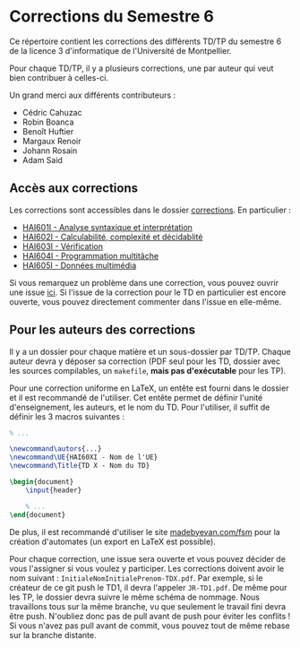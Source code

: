 # Corrections du Semestre 6
Ce répertoire contient les corrections des différents TD/TP du semestre 6 de la licence 3 d'informatique de l'Université de Montpellier.

Pour chaque TD/TP, il y a plusieurs corrections, une par auteur qui veut bien contribuer à celles-ci.

Un grand merci aux différents contributeurs :
* Cédric Cahuzac
* Robin Boanca
* Benoît Huftier
* Margaux Renoir
* Johann Rosain
* Adam Said
## Accès aux corrections
Les corrections sont accessibles dans le dossier [corrections](corrections/). En particulier :
* [HAI601I - Analyse syntaxique et interprétation](corrections/HAI601I)
* [HAI602I - Calculabilité, complexité et décidablité](corrections/HAI602I)
* [HAI603I - Vérification](corrections/HAI603I)
* [HAI604I - Programmation multitâche](corrections/HAI604I)
* [HAI605I - Données multimédia](corrections/HAI605I)

Si vous remarquez un problème dans une correction, vous pouvez ouvrir une issue [ici](https://github.com/Welzin/Corrections-S6/issues/). Si l'issue de la correction pour le TD en particulier est encore ouverte, vous pouvez directement commenter dans l'issue en elle-même.

## Pour les auteurs des corrections

Il y a un dossier pour chaque matière et un sous-dossier par TD/TP. Chaque auteur devra y déposer sa correction (PDF seul pour les TD, dossier avec les sources compilables, un `makefile`, **mais pas d'exécutable** pour les TP).

Pour une correction uniforme en LaTeX, un entête est fourni dans le dossier et il est recommandé de l'utiliser. Cet entête permet de définir l'unité d'enseignement, les auteurs, et le nom du TD. Pour l'utiliser, il suffit de définir les 3 macros suivantes :
```tex
% ...

\newcommand\autors{...}
\newcommand\UE{HAI60XI - Nom de l'UE}
\newcommand\Title{TD X - Nom du TD}

\begin{document}
    \input{header}

    % ...
\end{document}
```

De plus, il est recommandé d'utiliser le site [madebyevan.com/fsm](https://madebyevan.com/fsm/) pour la création d'automates (un export en LaTeX est possible).

Pour chaque correction, une issue sera ouverte et vous pouvez décider de vous l'assigner si vous voulez y participer. Les corrections doivent avoir le nom suivant : `InitialeNomInitialePrenom-TDX.pdf`. Par exemple, si le créateur de ce git push le TD1, il devra l'appeler `JR-TD1.pdf`. De même pour les TP, le dossier devra suivre le même schéma de nommage. Nous travaillons tous sur la même branche, vu que seulement le travail fini devra être push. N'oubliez donc pas de pull avant de push pour éviter les conflits ! Si vous n'avez pas pull avant de commit, vous pouvez tout de même rebase sur la branche distante.
